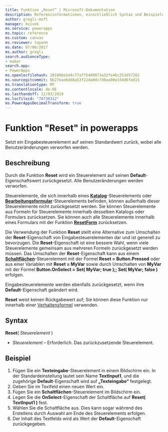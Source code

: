 ```yaml
---
title: Funktion „Reset“ | Microsoft-Dokumentation
description: Referenzinformationen, einschließlich Syntax und Beispielen, für die Funktion "Reset" in powerapps
author: gregli-msft
manager: kvivek
ms.service: powerapps
ms.topic: reference
ms.custom: canvas
ms.reviewer: tapanm
ms.date: 07/06/2017
ms.author: gregli
search.audienceType:
- maker
search.app:
- PowerApps
ms.openlocfilehash: 20109be5e9c77af75409973a32fe46c353d57282
ms.sourcegitcommit: 6b27eae6dd8a53f224a8dc7d0aa00e334d6fed15
ms.translationtype: MT
ms.contentlocale: de-DE
ms.lasthandoff: 12/03/2019
ms.locfileid: "74730312"
ms.PowerAppsDecimalTransform: true
---
```

# <a name="reset-function-in-power-apps"></a>Funktion "Reset" in powerapps
Setzt ein Eingabesteuerelement auf seinen Standardwert zurück, wobei alle Benutzeränderungen verworfen werden.  

## <a name="description"></a>Beschreibung
Durch die Funktion **Reset** wird ein Steuerelement auf seinen **Default**-Eigenschaftswert zurückgesetzt.  Alle Benutzeränderungen werden verworfen.

Steuerelemente, die sich innerhalb eines [**Katalog**](../controls/control-gallery.md)-Steuerelements oder [**Bearbeitungsformular**](../controls/control-form-detail.md)-Steuerelements befinden, können außerhalb dieser Steuerelemente nicht zurückgesetzt werden.  Sie können Steuerelemente aus Formeln für Steuerelemente innerhalb desselben Katalogs oder Formulars zurücksetzen.  Sie können auch alle Steuerelemente innerhalb eines Formulars mit der Funktion [**ResetForm**](function-form.md) zurücksetzen. 

Die Verwendung der Funktion **Reset** stellt eine Alternative zum Umschalten der **Reset**-Eigenschaft von Eingabesteuerelementen dar und ist generell zu bevorzugen.  Die **Reset**-Eigenschaft ist eine bessere Wahl, wenn viele Steuerelemente gemeinsam aus mehreren Formeln zurückgesetzt werden müssen.  Das Umschalten der **Reset**-Eigenschaft kann aus einem [**Schaltflächen**](../controls/control-button.md)-Steuerelement mit der Formel **Reset = Button.Pressed** oder aus einer Variablen mit **Reset = MyVar** sowie durch Umschalten von **MyVar** mit der Formel **Button.OnSelect = Set( MyVar; true );; Set( MyVar; false )** erfolgen.    

Eingabesteuerelemente werden ebenfalls zurückgesetzt, wenn ihre **Default**-Eigenschaft geändert wird.

**Reset** weist keinen Rückgabewert auf; Sie können diese Funktion nur innerhalb einer [Verhaltensformel](../working-with-formulas-in-depth.md) verwenden.

## <a name="syntax"></a>Syntax
**Reset**( *Steuerelement* )

* *Steuerelement* – Erforderlich. Das zurückzusetzende Steuerelement.

## <a name="example"></a>Beispiel
1. Fügen Sie ein **Texteingabe**-Steuerelement in einem Bildschirm ein.  In der Standardeinstellung lautet sein Name **TextInput1**, und die zugehörige **Default**-Eigenschaft wird auf **„Texteingabe“** festgelegt.
2. Geben Sie im Textfeld einen neuen Wert ein.  
3. Fügen Sie ein **Schaltflächen**-Steuerelement im Bildschirm ein.
4. Legen Sie die **OnSelect**-Eigenschaft der Schaltfläche auf **Reset( TextInput1 )** fest.
5. Wählen Sie die Schaltfläche aus.  Dies kann sogar während des Erstellens durch Auswahl am Ende des Steuerelements erfolgen.
6. Der Inhalt des Textfelds wird als Wert der **Default**-Eigenschaft zurückgegeben.

